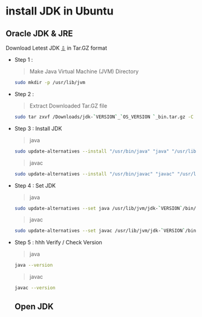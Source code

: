 # install JDK in Ubuntu
## Oracle JDK & JRE
Download Letest JDK [⇩](https://www.oracle.com/java/technologies/javase-downloads.html) in Tar.GZ format
- Step 1 :
  > Make Java Virtual Machine (JVM) Directory 
  ```bash
  sudo mkdir -p /usr/lib/jvm
  ```
- Step 2 :
  > Extract Downloaded Tar.GZ file 
  ```bash
  sudo tar zxvf /Downloads/jdk-`VERSION`_`OS_VERSION `_bin.tar.gz -C /usr/lib/jvm
  ```
- Step 3 : Install JDK 
  > java
  ```bash
  sudo update-alternatives --install "/usr/bin/java" "java" "/usr/lib/jvm/jdk-`VERSION`/bin/java" 1
  ```
  > javac
  ```bash
  sudo update-alternatives --install "/usr/bin/javac" "javac" "/usr/lib/jvm/jdk-`VERSION`/bin/javac" 1
  ```
- Step 4 : Set JDK
  > java
  ```bash
  sudo update-alternatives --set java /usr/lib/jvm/jdk-`VERSION`/bin/java
  ```
  > javac
  ```bash
  sudo update-alternatives --set javac /usr/lib/jvm/jdk-`VERSION`/bin/javac
  ```
- Step 5 : hhh
 Verify / Check Version
 
    > java
    ```bash
    java --version
    ```
    > javac
    ```bash
    javac --version
    ```
  ## Open JDK 
